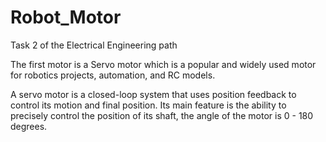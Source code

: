 # Robot_Motor
Task 2 of the Electrical Engineering path

The first motor is a Servo motor which is a popular and widely used motor for robotics projects, automation, and RC  models.

A servo motor is a closed-loop system that uses position feedback to control its motion and final position. Its main feature is the ability to precisely control the position of its shaft, the angle of the motor is 0 - 180 degrees.
